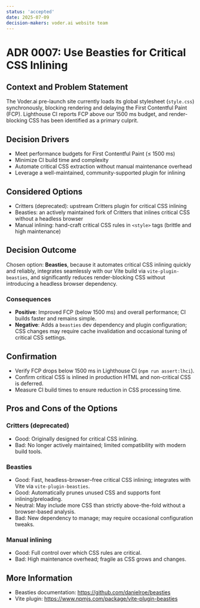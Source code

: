 ```yaml
---
status: 'accepted'
date: 2025-07-09
decision-makers: voder.ai website team
---
```


# ADR 0007: Use Beasties for Critical CSS Inlining

## Context and Problem Statement
The Voder.ai pre-launch site currently loads its global stylesheet (`style.css`) synchronously, blocking rendering and delaying the First Contentful Paint (FCP). Lighthouse CI reports FCP above our 1500 ms budget, and render-blocking CSS has been identified as a primary culprit.

## Decision Drivers
- Meet performance budgets for First Contentful Paint (≤ 1500 ms)
- Minimize CI build time and complexity
- Automate critical CSS extraction without manual maintenance overhead
- Leverage a well-maintained, community-supported plugin for inlining

## Considered Options

- Critters (deprecated): upstream Critters plugin for critical CSS inlining
- Beasties: an actively maintained fork of Critters that inlines critical CSS without a headless browser
- Manual inlining: hand-craft critical CSS rules in `<style>` tags (brittle and high maintenance)

## Decision Outcome
Chosen option: **Beasties**, because it automates critical CSS inlining quickly and reliably, integrates seamlessly with our Vite build via `vite-plugin-beasties`, and significantly reduces render-blocking CSS without introducing a headless browser dependency.

### Consequences
- **Positive**: Improved FCP (below 1500 ms) and overall performance; CI builds faster and remains simple.
- **Negative**: Adds a `beasties` dev dependency and plugin configuration; CSS changes may require cache invalidation and occasional tuning of critical CSS settings.

## Confirmation
- Verify FCP drops below 1500 ms in Lighthouse CI (`npm run assert:lhci`).
- Confirm critical CSS is inlined in production HTML and non-critical CSS is deferred.
- Measure CI build times to ensure reduction in CSS processing time.

## Pros and Cons of the Options

### Critters (deprecated)
- Good: Originally designed for critical CSS inlining.
- Bad: No longer actively maintained; limited compatibility with modern build tools.

### Beasties
- Good: Fast, headless-browser–free critical CSS inlining; integrates with Vite via `vite-plugin-beasties`.
- Good: Automatically prunes unused CSS and supports font inlining/preloading.
- Neutral: May include more CSS than strictly above-the-fold without a browser-based analysis.
- Bad: New dependency to manage; may require occasional configuration tweaks.

### Manual inlining
- Good: Full control over which CSS rules are critical.
- Bad: High maintenance overhead; fragile as CSS grows and changes.

## More Information
- Beasties documentation: https://github.com/danielroe/beasties
- Vite plugin: https://www.npmjs.com/package/vite-plugin-beasties
